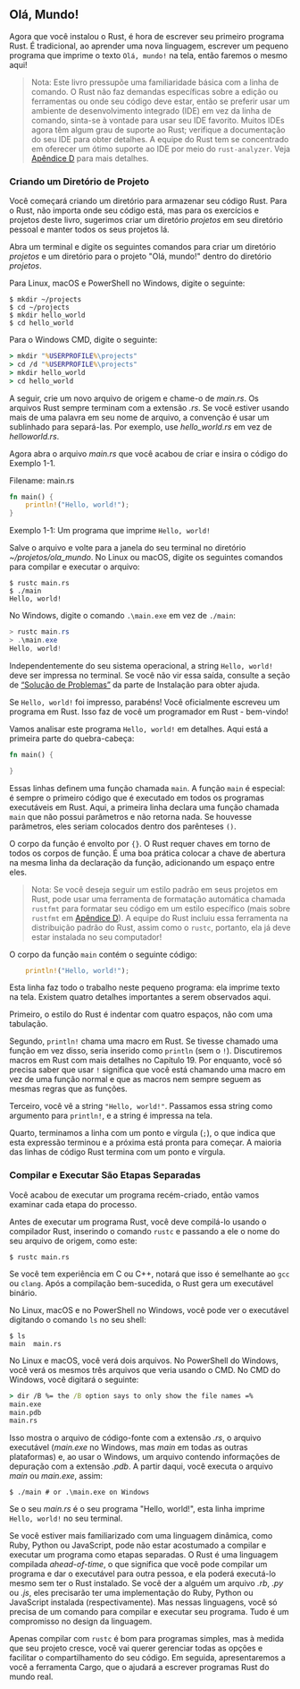 ## Olá, Mundo!

Agora que você instalou o Rust, é hora de escrever seu primeiro programa Rust. É tradicional, ao aprender uma nova linguagem, escrever um pequeno programa que imprime o texto `Olá, mundo!` na tela, então faremos o mesmo aqui!

> Nota: Este livro pressupõe uma familiaridade básica com a linha de comando. O Rust não faz demandas específicas sobre a edição ou ferramentas ou onde seu código deve estar, então se preferir usar um ambiente de desenvolvimento integrado (IDE) em vez da linha de comando, sinta-se à vontade para usar seu IDE favorito. Muitos IDEs agora têm algum grau de suporte ao Rust; verifique a documentação do seu IDE para obter detalhes. A equipe do Rust tem se concentrado em oferecer um ótimo suporte ao IDE por meio do `rust-analyzer`. Veja [Apêndice D][devtools] para mais detalhes.

### Criando um Diretório de Projeto

Você começará criando um diretório para armazenar seu código Rust. Para o Rust, não importa onde seu código está, mas para os exercícios e projetos deste livro, sugerimos criar um diretório *projetos* em seu diretório pessoal e manter todos os seus projetos lá.

Abra um terminal e digite os seguintes comandos para criar um diretório *projetos* e um diretório para o projeto "Olá, mundo!" dentro do diretório *projetos*.

Para Linux, macOS e PowerShell no Windows, digite o seguinte:

```console
$ mkdir ~/projects
$ cd ~/projects
$ mkdir hello_world
$ cd hello_world
```

Para o Windows CMD, digite o seguinte:

```cmd
> mkdir "%USERPROFILE%\projects"
> cd /d "%USERPROFILE%\projects"
> mkdir hello_world
> cd hello_world
```

A seguir, crie um novo arquivo de origem e chame-o de *main.rs*. Os arquivos Rust sempre terminam com a extensão *.rs*. Se você estiver usando mais de uma palavra em seu nome de arquivo, a convenção é usar um sublinhado para separá-las. Por exemplo, use *hello_world.rs* em vez de *helloworld.rs*.

Agora abra o arquivo *main.rs* que você acabou de criar e insira o código do Exemplo 1-1.

<span class="filename">Filename: main.rs</span>

```rust
fn main() {
    println!("Hello, world!");
}
```

<span class="caption">Exemplo 1-1: Um programa que imprime `Hello, world!`</span>

Salve o arquivo e volte para a janela do seu terminal no diretório *~/projetos/ola_mundo*. No Linux ou macOS, digite os seguintes comandos para compilar e executar o arquivo:

```console
$ rustc main.rs
$ ./main
Hello, world!
```

No Windows, digite o comando `.\main.exe` em vez de `./main`:

```powershell
> rustc main.rs
> .\main.exe
Hello, world!
```

Independentemente do seu sistema operacional, a string `Hello, world!` deve ser impressa no terminal. Se você não vir essa saída, consulte a seção de [“Solução de Problemas”][troubleshooting] da parte de Instalação para obter ajuda.

Se `Hello, world!` foi impresso, parabéns! Você oficialmente escreveu um programa em Rust. Isso faz de você um programador em Rust - bem-vindo!

Vamos analisar este programa `Hello, world!` em detalhes. Aqui está a primeira parte do quebra-cabeça:

```rust
fn main() {

}
```

Essas linhas definem uma função chamada `main`. A função `main` é especial: é sempre o primeiro código que é executado em todos os programas executáveis em Rust. Aqui, a primeira linha declara uma função chamada `main` que não possui parâmetros e não retorna nada. Se houvesse parâmetros, eles seriam colocados dentro dos parênteses `()`.

O corpo da função é envolto por `{}`. O Rust requer chaves em torno de todos os corpos de função. É uma boa prática colocar a chave de abertura na mesma linha da declaração da função, adicionando um espaço entre eles.

> Nota: Se você deseja seguir um estilo padrão em seus projetos em Rust, pode usar uma ferramenta de formatação automática chamada `rustfmt` para formatar seu código em um estilo específico (mais sobre `rustfmt` em [Apêndice D][devtools]). A equipe do Rust incluiu essa ferramenta na distribuição padrão do Rust, assim como o `rustc`, portanto, ela já deve estar instalada no seu computador!

O corpo da função `main` contém o seguinte código:

```rust
    println!("Hello, world!");
```

Esta linha faz todo o trabalho neste pequeno programa: ela imprime texto na tela. Existem quatro detalhes importantes a serem observados aqui.

Primeiro, o estilo do Rust é indentar com quatro espaços, não com uma tabulação.

Segundo, `println!` chama uma macro em Rust. Se tivesse chamado uma função em vez disso, seria inserido como `println` (sem o `!`). Discutiremos macros em Rust com mais detalhes no Capítulo 19. Por enquanto, você só precisa saber que usar `!` significa que você está chamando uma macro em vez de uma função normal e que as macros nem sempre seguem as mesmas regras que as funções.

Terceiro, você vê a string `"Hello, world!"`. Passamos essa string como argumento para `println!`, e a string é impressa na tela.

Quarto, terminamos a linha com um ponto e vírgula (`;`), o que indica que esta expressão terminou e a próxima está pronta para começar. A maioria das linhas de código Rust termina com um ponto e vírgula.

### Compilar e Executar São Etapas Separadas

Você acabou de executar um programa recém-criado, então vamos examinar cada etapa do processo.

Antes de executar um programa Rust, você deve compilá-lo usando o compilador Rust, inserindo o comando `rustc` e passando a ele o nome do seu arquivo de origem, como este:

```console
$ rustc main.rs
```

Se você tem experiência em C ou C++, notará que isso é semelhante ao `gcc` ou `clang`. Após a compilação bem-sucedida, o Rust gera um executável binário.

No Linux, macOS e no PowerShell no Windows, você pode ver o executável digitando o comando `ls` no seu shell:

```console
$ ls
main  main.rs
```

No Linux e macOS, você verá dois arquivos. No PowerShell do Windows, você verá os mesmos três arquivos que veria usando o CMD. No CMD do Windows, você digitará o seguinte:

```cmd
> dir /B %= the /B option says to only show the file names =%
main.exe
main.pdb
main.rs
```

Isso mostra o arquivo de código-fonte com a extensão *.rs*, o arquivo executável (*main.exe* no Windows, mas *main* em todas as outras plataformas) e, ao usar o Windows, um arquivo contendo informações de depuração com a extensão *.pdb*. A partir daqui, você executa o arquivo *main* ou *main.exe*, assim:

```console
$ ./main # or .\main.exe on Windows
```

Se o seu *main.rs* é o seu programa "Hello, world!", esta linha imprime `Hello, world!` no seu terminal.

Se você estiver mais familiarizado com uma linguagem dinâmica, como Ruby, Python ou JavaScript, pode não estar acostumado a compilar e executar um programa como etapas separadas. O Rust é uma linguagem compilada *ahead-of-time*, o que significa que você pode compilar um programa e dar o executável para outra pessoa, e ela poderá executá-lo mesmo sem ter o Rust instalado. Se você der a alguém um arquivo *.rb*, *.py* ou *.js*, eles precisarão ter uma implementação do Ruby, Python ou JavaScript instalada (respectivamente). Mas nessas linguagens, você só precisa de um comando para compilar e executar seu programa. Tudo é um compromisso no design da linguagem.

Apenas compilar com `rustc` é bom para programas simples, mas à medida que seu projeto cresce, você vai querer gerenciar todas as opções e facilitar o compartilhamento do seu código. Em seguida, apresentaremos a você a ferramenta Cargo, que o ajudará a escrever programas Rust do mundo real.

[troubleshooting]: ch01-01-installation.html#troubleshooting
[devtools]: appendix-04-useful-development-tools.md
